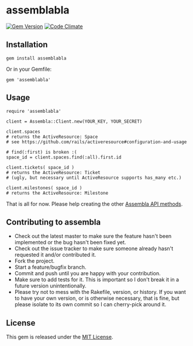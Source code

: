 # assemblabla

[![Gem Version](https://badge.fury.io/rb/assemblabla.png)](http://badge.fury.io/rb/assemblabla)
[![Code Climate](https://codeclimate.com/github/GeneralScripting/assemblabla.png)](https://codeclimate.com/github/GeneralScripting/assemblabla)

## Installation

    gem install assemblabla

Or in your Gemfile:

    gem 'assemblabla'

## Usage

    require 'assemblabla'
    
    client = Assembla::Client.new(YOUR_KEY, YOUR_SECRET)
    
    client.spaces
    # returns the ActiveResource: Space
    # see https://github.com/rails/activeresource#configuration-and-usage
    
    # find(:first) is broken :(
    space_id = client.spaces.find(:all).first.id
    
    client.tickets( space_id )
    # returns the ActiveResource: Ticket
    # (ugly, but necessary until ActiveResource supports has_many etc.)
    
    client.milestones( space_id )
    # returns the ActiveResource: Milestone
    
That is all for now. Please help creating the other [Assembla API methods](http://api-doc.assembla.com/content/api_reference.html).


## Contributing to assembla
 
* Check out the latest master to make sure the feature hasn't been implemented or the bug hasn't been fixed yet.
* Check out the issue tracker to make sure someone already hasn't requested it and/or contributed it.
* Fork the project.
* Start a feature/bugfix branch.
* Commit and push until you are happy with your contribution.
* Make sure to add tests for it. This is important so I don't break it in a future version unintentionally.
* Please try not to mess with the Rakefile, version, or history. If you want to have your own version, or is otherwise necessary, that is fine, but please isolate to its own commit so I can cherry-pick around it.

## License

This gem is released under the [MIT License](http://www.opensource.org/licenses/MIT).

